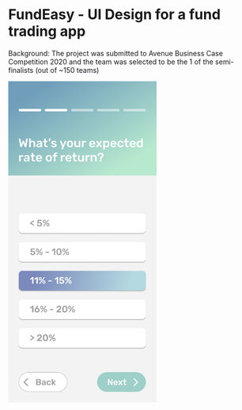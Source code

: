 # FundEasy - UI Design for a fund trading app
Background: The project was submitted to Avenue Business Case Competition 2020 and the team was selected to be the 1 of the semi-finalists (out of ~150 teams)

 <img src="https://github.com/kath-hub/FundEasyMobileApp/blob/main/page1.jpg" width="300" >
